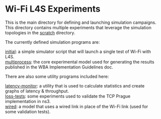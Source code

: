 # Wi-Fi L4S Experiments

This is the main directory for defining and launching simulation campaigns.
This directory contains multiple experiments that leverage the simulation topologies in the [scratch](../scratch) directory.  

The currently defined simulation programs are:  
  
[initial](./initial): a simple simulator script that will launch a single test of Wi-Fi with L4S.  
[multiprocess](multiprocess): the core experimental model used for generating the results published in the WBA Implementation Guidelines doc.  

There are also some utility programs included here:  
  
[latency-monitor](./latency-monitor): a utility that is used to calculate statistics and create graphs of latency & throughput.  
[loss-tests](loss-tests): some experiments used to validate the TCP Prague implementation in ns3.  
[wired](wired): a model that uses a wired link in place of the Wi-Fi link (used for some validation tests).  

